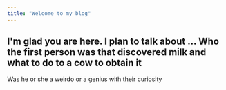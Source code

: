 ```yaml
---
title: "Welcome to my blog"
---
```


I'm glad you are here. I plan to talk about ...
Who the first person was that discovered milk and what to do to a cow to obtain it
---
Was he or she a weirdo or a genius with their curiosity
